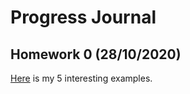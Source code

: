 # Progress Journal

## Homework 0 (28/10/2020)

[Here](files/muhammedikbal_homework_0.html) is my 5 interesting examples.